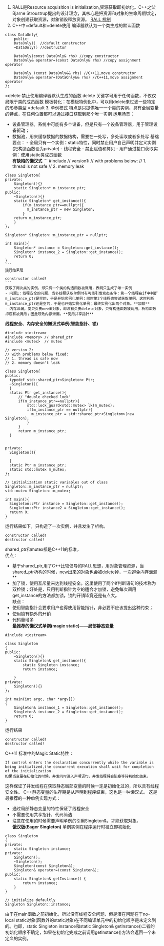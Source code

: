 1. RALL是Resource acquisition is initialization,资源获取即初始化。C++之父Bjarne Stroustrup提出的设计理念，其核心是把资源和对象的生命周期绑定，对象创建获取资源，对象销毁释放资源。
   [RALL 机制](https://blog.csdn.net/yyxyong/article/details/76099721)
2. C++中=default和=delete使用
   编译器默认为一个类生成的默认函数
```
class DataOnly{
    public:
    DataOnly()  //default constructor
    ~DataOnly() //destructor

    DataOnly(const DataOnly& rhs) //copy constructor
    DataOnly& operator=(const DataOnly& rhs) //copy assignment operator

    DataOnly (const DataOnly&& rhs) //C++11,move constructor
    DataOnly& operator=(DataOnly&& rhs) //C++11,move assignment operator
};
```
=delete 禁止使用编译器默认生成的函数
delete 关键字可用于任何函数，不仅仅局限于类的成员函数
模板特化：在模板特例化中，可以用delete来过滤一些特定的形参类型
=default
3. 单例模式
   特点是只提供唯一一个类的实例，具有全局变量的特点，在任何位置都可以通过接口获取到那个唯一实例
   运用场景：
   - 设备管理器，系统中可能有多个设备，但是只有一个设备管理器，用于管理设备驱动；
   - 数据池，用来缓存数据的数据结构，需要在一处写，多处读取或者多处写
    基础要点：
    - 全局只有一个实例：static特性，同时禁止用户自己声明并定义实例(把构造函数设为private)
    - 线程安全
    - 禁止赋值和拷贝
    - 用户通过接口获取实例：使用static类成员函数  
    **有缺陷的懒汉式**
    ```
    #include <iostream>
    // version1:
    // with problems below:
    // 1. thread is not safe
    // 2. memory leak

    class Singleton{
    private:
        Singleton(){}   
        static Singleton* m_instance_ptr;
    public:
        ~Singleton(){}
        static Singleton* get_instance(){
            if(m_instance_ptr==nullptr){
              m_instance_ptr = new Singleton;
            }
        return m_instance_ptr;
        }
    };

    Singleton* Singleton::m_instance_ptr = nullptr;

    int main(){
        Singleton* instance = Singleton::get_instance();
        Singleton* instance_2 = Singleton::get_instance();
        return 0;
    }
    ```
    运行结果是
    ```
    constructor called!
    ```
    获取了两次类的实例，却只有一个类的构造函数被调用，表明只生成了唯一实例
    - 问题1：线程安全的问题，当多线程获取单例时有可能引发竞态条件：第一个线程在if中判断m_instance_ptr是空的，于是开始实例化单例；同时第2个线程也尝试获取单例，这时判断m_instance_ptr还是空的，于是也开始实例化单例；最终实例化出两个对象。**加锁**
    - 内存泄漏，类只负责new出对象，却没有负责delete对象，只有构造函数被调用，析构函数却没有被调用；因此导致内存泄漏。**使用共享指针**
  **线程安全、内存安全的懒汉式单例(智能指针、锁)**
  ```
  #include <iostream>
#include <memory> // shared_ptr
#include <mutex>  // mutex

// version 2:
// with problems below fixed:
// 1. thread is safe now
// 2. memory doesn't leak

class Singleton{
public:
    typedef std::shared_ptr<Singleton> Ptr;
    ~Singleton(){
    }
    static Ptr get_instance(){
        // "double checked lock"
        if(m_instance_ptr==nullptr){
            std::lock_guard<std::mutex> lk(m_mutex);
            if(m_instance_ptr == nullptr){
              m_instance_ptr = std::shared_ptr<Singleton>(new Singleton);
            }
        }
        return m_instance_ptr;
    }


private:
    Singleton(){

    }
    static Ptr m_instance_ptr;
    static std::mutex m_mutex;
};

// initialization static variables out of class
Singleton::m_instance_ptr = nullptr;
std::mutex Singleton::m_mutex;

int main(){
    Singleton::Ptr instance = Singleton::get_instance();
    Singleton::Ptr instance2 = Singleton::get_instance();
    return 0;
}
```
运行结果如下，只构造了一次实例，并且发生了析构。
```
constructor called!  
destructor called!
```
shared_ptr和mutex都是C++11的标准，  
优点：
- 基于shared_ptr,用了C++比较倡导的RALL思想，用对象管理资源，当shared_ptr析构的时候，new出来的对象也会被delete掉，一次避免内存泄漏
  **
- 加了锁，使用互斥量来达到线程安全。这里使用了两个if判断语句的技术称为双检锁；好处是，只用判断指针为空的适合才加锁，避免每次调用get_instance的方法都加锁，锁的开销毕竟还是有点大。  
缺点：
- 使用智能指针会要求用户也得使用智能指针，非必要不应该提出这种约束；
- 使用锁有额外的开销
- 代码量增多  
**最推荐的懒汉式单例(magic static)——局部静态变量**
```
#include <iostream>

class Singleton
{
public:
    ~Singleton(){}
    static Singleton& get_instance(){
        static Singleton instance;
        return instance;

    }
private:
    Singleton(){}
};

int main(int argc, char *argv[])
{
    Singleton& instance_1 = Singleton::get_instance();
    Singleton& instance_2 = Singleton::get_instance();
    return 0;
}
```
运行结果
```
constructor called!
destructor called!
```
C++11 标准中的Magic Static特性：
```
If control enters the declaration concurrently while the variable is being initialized,the concurrent execution shall wait for completion of the initialization.
如果当变量在初始化的时候，并发同时进入声明语句，并发线程将会阻塞等待初始化结束。
```
这样保证了并发线程在获取静态局部变量的时候一定是初始化过的，所以具有线程安全性。
C++静态变量的生存期是从声明到程序结束，这也是一种懒汉式。
这是最推荐的一种单例实现方式：
- 通过局部静态变量的特性保证了线程安全
- 不需要使用共享指针，代码简洁
- 注意在使用的时候需要声明单例的引用Singleton&，才能获取对象。  
**饿汉版(Eager Singleton)**
单例实例在程序运行时被立即初始化
```
class Singleton
{
private:
	static Singleton instance;
private:
	Singleton();
	~Singleton();
	Singleton(const Singleton&);
	Singleton& operator=(const Singleton&);
public:
	static Singleton& getInstance() {
		return instance;
	}
}

// initialize defaultly
Singleton Singleton::instance;
```
由于在main函数之前初始化，所以没有线程安全问题，但是潜在问题在于no-local static对象(函数外的static对象)在不同编译单元中的初始化顺序是未定义到的。也即，static Singleton instance和static Singleton& getInstance()二者的初始化顺序不确定，如果在初始化完成之前调用getInstance()方法会返回一个未定义的实例。

   
  